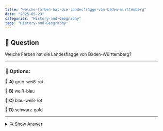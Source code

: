 ```yaml
---
title: "welche-farben-hat-die-landesflagge-von-baden-wurttemberg"
date: "2025-05-23"
categories: "History-and-Geography"
tags: "History-and-Geography"
---
```


## 📌 **Question**

Welche Farben hat die Landesflagge von Baden-Württemberg?



---

### 📝 **Options:**

🔘 **A)** grün-weiß-rot

🔘 **B)** weiß-blau

🔘 **C)** blau-weiß-rot

🔘 **D)** schwarz-gold

---

<details>
  <summary>🔍 Show Answer</summary>

  <p>
💡  <b>Correct Answer:</b>  d
  </p>
  <p>
    📖<b>Explanation:</b>
    Baden-Württemberg ist ein Bundesland im Südwesten Deutschlands. Es wurde 1952 durch den Zusammenschluss der Länder Württemberg-Baden, Baden und Württemberg-Hohenzollern gegründet. Die Landesflagge von Baden-Württemberg spiegelt die Farben des Wappens wider, das historische Verbindungen zu den ehemaligen Territorien und ihren Wappen hat. Die Flagge symbolisiert die Einheit und Identität des Bundeslandes. Es ist wichtig, die Farben zu kennen, um Fragen zur Landesgeschichte und Symbolik korrekt zu beantworten. Baden-Württemberg ist zudem bekannt für seine kulturelle und wirtschaftliche Bedeutung in Deutschland.
  </p>
</details>
